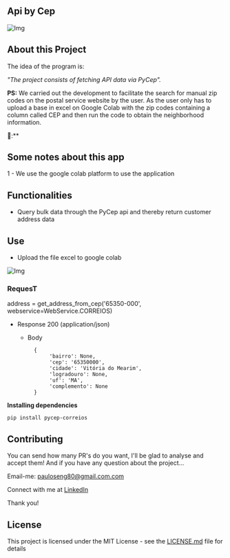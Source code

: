 ## Api by Cep


 ![Img](https://github.com/steniowagner/mindCast/assets/63813811/4c0f7c9a-4e72-4987-b507-2e5549d6f7a0)



## About this Project

The idea of ​​the program is:

_"The project consists of fetching API data via PyCep"._

**PS:** We carried out the development to facilitate the search for manual zip codes on the postal service website by the user. As the user only has to upload a base in excel on Google Colab with the zip codes containing a column called CEP and then run the code to obtain the neighborhood information.

🤩:**


## Some notes about this app

1 - We use the google colab platform to use the application

## Functionalities

- Query bulk data through the PyCep api and thereby return customer address data  

## Use

 - Upload the file excel to google colab
 
 
 ![Img](https://github.com/steniowagner/mindCast/assets/63813811/4a2e4d83-50e0-48aa-8c9a-212516faaa89)
   
    

### RequesT

 address = get_address_from_cep('65350-000', webservice=WebService.CORREIOS)
  
+ Response 200 (application/json)

    + Body

            {
                 'bairro': None,
                 'cep': '65350000',
                 'cidade': 'Vitória do Mearim',
                 'logradouro': None,
                 'uf': 'MA',
                 'complemento': None
            }

**Installing dependencies**

```
pip install pycep-correios
```


## Contributing

You can send how many PR's do you want, I'll be glad to analyse and accept them! And if you have any question about the project...

Email-me: pauloseng80@gmail.com.com

Connect with me at [LinkedIn](https://www.linkedin.com/in/pauloroch/)

Thank you!

## License

This project is licensed under the MIT License - see the [LICENSE.md](https://github.com/paul0rocha/mindCast/blob/master/LICENSE) file for details

